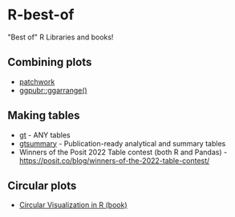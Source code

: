 # R-best-of
"Best of" R Libraries and books!

## Combining plots
* [patchwork](https://patchwork.data-imaginist.com/)
* [ggpubr::ggarrange()](https://rpkgs.datanovia.com/ggpubr/reference/ggarrange.html)

## Making tables
* [gt](https://gt.rstudio.com/) - ANY tables
* [gtsummary](https://www.danieldsjoberg.com/gtsummary/) - Publication-ready analytical and summary tables
* Winners of the Posit 2022 Table contest (both R and Pandas) - https://posit.co/blog/winners-of-the-2022-table-contest/

## Circular plots
* [Circular Visualization in R (book)](https://jokergoo.github.io/circlize_book/book/)
